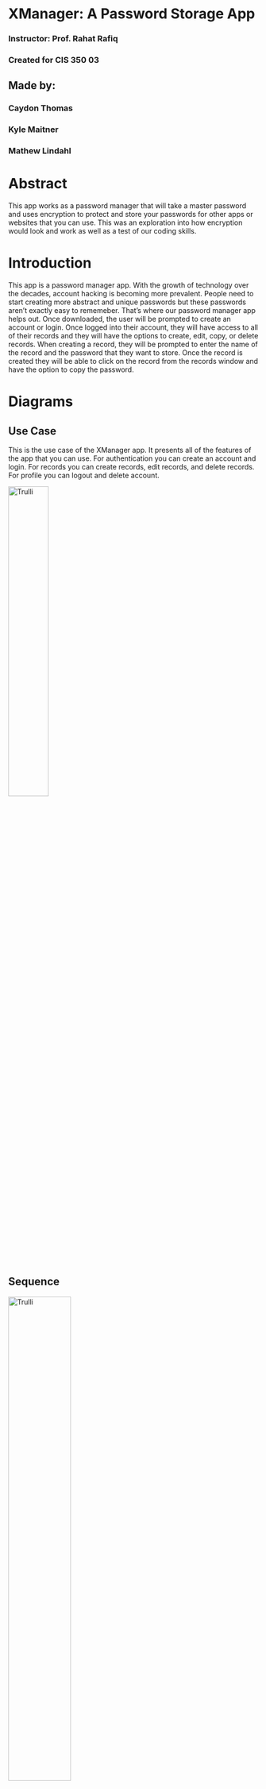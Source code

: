 # XManager: A Password Storage App
### Instructor: Prof. Rahat Rafiq
### Created for CIS 350 03
## Made by:
### Caydon Thomas
### Kyle Maitner
### Mathew Lindahl

# Abstract
This app works as a password manager that will take a master password and uses encryption to protect and store your passwords for other apps or websites that you can use. This was an exploration into how encryption would look and work as well as a test of our coding skills.


# Introduction
This app is a password manager app. With the growth of technology over the decades, account hacking is becoming more prevalent. People need to start creating more abstract and unique passwords but these passwords aren’t exactly easy to rememeber. That’s where our password manager app helps out. Once downloaded, the user will be prompted to create an account or login. Once logged into their account, they will have access to all of their records and they will have the options to create, edit, copy, or delete records. When creating a record, they will be prompted to enter the name of the record and the password that they want to store. Once the record is created they will be able to click on the record from the records window and have the option to copy the password.

# Diagrams
## Use Case

This is the use case of the XManager app. It presents all of the features of the app that you can use. For authentication you can create an account and login. For records you can create records, edit records, and delete records. For profile you can logout and delete account.

<p align="center">
  
  <img src="https://cdn.discordapp.com/attachments/486014885080334367/1183540544543137933/image.png?ex=6588b506&is=65764006&hm=c84fb6fcf29c0c155cbdb5fb77f614bf6a3ef09006df2cc17fdb4f9a2f5c9d61&" alt="Trulli"
    style="width:40%">
    
</p>

## Sequence

<p align="center">
  
  <img src="https://cdn.discordapp.com/attachments/486014885080334367/1159313205026357268/image.png?ex=6530918f&is=651e1c8f&hm=89601473fb0065837f4b49c21eba22853c68522e13d2af6effa7ebf9034aa1b7&" alt="Trulli"
style="width:50%">

</p>

## Class

<p align="center">
  
  <img src="https://cdn.discordapp.com/attachments/1147261091508932728/1159542198233202738/image.png?ex=653166d3&is=651ef1d3&hm=7849b6dad71e3888a375d55eee50b53929518c309ea31ff9ffd993de6177cd18&" alt="Trulli"
style="width:70%">

</p>

# User Guide

## Home window

<p align="center">
  
  <img src="https://cdn.discordapp.com/attachments/486014885080334367/1178714493384130670/image.png?ex=6577266a&is=6564b16a&hm=aa5d64d366648127773c96244dfd052e822e2e5beeed372d9881ccf95f1a12c9&" alt="Trulli"
style="width:50%">

</p>

## Registration

User is requirement to create an account when using the app. The username may only contain letters and numbers. The passwords needs to be at least 8 characters in length, and must contain at least 1 lowercase letter, uppercase letter, number and special character. If some requirements are not met, the app will display a pop-up to show what requirements still need to be met.

<p align="center">

  <img src="https://cdn.discordapp.com/attachments/486014885080334367/1182770445959823390/image.png?ex=6585e7d1&is=657372d1&hm=bf55e699d1c4a81d1a4245084792464457307fa3f06022ac419f8c5db26dba46&" alt="Trulli"
  style="width:45%"> 
  <img src="https://cdn.discordapp.com/attachments/486014885080334367/1182770669835014236/image.png?ex=6585e806&is=65737306&hm=c73673cde979dee9925ca5cdfb36001849d960e57565961decb291f48653dc5a&" alt="Trulli"
  style="width:45%"> 

</p>

## Home window with user account

When an account has been successfully created, it will navigate the user back to the home window and the user may select the account to log in.

<figure>
<img src="https://cdn.discordapp.com/attachments/486014885080334367/1178752884800761957/image.png?ex=65774a2b&is=6564d52b&hm=021bd9df228927f8821760b65bd3bc6a4fd19ce3be730947e5294cd4df750730&" alt="Trulli"
style="width:50%">
<figcaption align = "center"><b>

</b></figcaption>
</figure>

## Log in

When logging into an account the user is required to input the password to log in. There is a toggle button next to the text box that allows the user to show or hide the password.

<p align="center">
  
  <img src="https://cdn.discordapp.com/attachments/486014885080334367/1178753345289211996/image.png?ex=65774a99&is=6564d599&hm=d54e9e36cb982852c237b92e93d6ef28afa94fff6867d863af6368013dd878a5&" alt="Trulli"
  style="width:45%">
  <img src="https://cdn.discordapp.com/attachments/486014885080334367/1178753426222497822/image.png?ex=65774aac&is=6564d5ac&hm=9455c7c4437207c7159909fdfc5fb42b23dc3766814edb73ada33436ea963c2e&" alt="Trulli"
  style="width:45%">

</p>

## Records

When the user logs in they will be navigated to the records window. If the user has no records, that window will be emtpy.

<figure>
<img src="https://cdn.discordapp.com/attachments/486014885080334367/1178753572930859028/image.png?ex=65774acf&is=6564d5cf&hm=323fa3d00cce8da145cbb202d3fdd0442eb8e4d71b1cd442ca258c15d8c20fea&" alt="Trulli"
style="width:50%">
<figcaption align = "center"><b>

</b></figcaption>
</figure>

## Creating a record

When the user clicks the add button, a window pops up allowing the user to input the record information. Each record must have a title to display what the record is. The username and passwords fields are the account information you are storing. For example, if the user wants to store an email record, they will input the email and email password into the username and password fields respectively.

<p align="center">
  
  <img src="https://cdn.discordapp.com/attachments/486014885080334367/1179648011299725434/b22fb5835afc8d34f90d6319bfdd4a08.png?ex=657a8bd2&is=656816d2&hm=a9e9b6180f3535ef4dfb9dbef7855386bf5077dce8c7d0f1e773d9fd743d0375&" alt="Trulli"
  style="width:45%">
  <img src="https://cdn.discordapp.com/attachments/486014885080334367/1179648358399348776/796d95b05b567b64af0e6cbeeda708ee.png?ex=657a8c25&is=65681725&hm=769c9044d078ac0a768c4a1898762ead2d73d07b18b2c09679596db3a8df882f&" alt="Trulli"
  style="width:45%">

</p>

## Accessing a record

When a record is successfuly created, it will be displayed at the top of the screen. When the user clicks on a record, it will display the encrypted record information. When the user clicks on either of the copy buttons, it will copy either the username or password respectively. It will decrypt the ciphertext and add the plaintext to your clipboard so that you can paste it where needed.

<p align="center">
  
  <img src="https://cdn.discordapp.com/attachments/486014885080334367/1178753818339586078/image.png?ex=65774b0a&is=6564d60a&hm=0d01271f434db071ab71298dad5510cd6046faafffc0a0693e7a03e7c84fbdec&" alt="Trulli"
  style="width:45%">
  <img src="https://cdn.discordapp.com/attachments/486014885080334367/1182775372559949894/image.png?ex=6585ec67&is=65737767&hm=6a7bfb06207968e0585378a43622aa2f8fb6f3f144ce90b7988dd37fdebe661f&" alt="Trulli"
  style="width:45%">

</p>

## Profile

When the user clicks on the profile icon, the profile window will be displayed. The user may set a profile picture, logout, or delete their account.

</b></figcaption>
</figure>

<p align="center">
  
  <img src="https://cdn.discordapp.com/attachments/486014885080334367/1182771238129635408/image.png?ex=6585e88d&is=6573738d&hm=389405bb1f347e6930dc98123542b96b7a1ac8e7d76202f7f2666a75b722993a&" alt="Trulli"
  style="width:45%">
  <img src="https://cdn.discordapp.com/attachments/486014885080334367/1182771142872809562/image.png?ex=6585e877&is=65737377&hm=f4ce00048d44445b0f3ae70d046c1c9e49912cbd975df5de3dba5631b0c157d6&" alt="Trulli"
  style="width:45%">
  <img src="https://cdn.discordapp.com/attachments/486014885080334367/1182770940111749220/image.png?ex=6585e846&is=65737346&hm=e234fe0272cd52c422a3182df7a4570fe285e667e9d3a1af04a56947937b8cf0&" alt="Trulli"
  style="width:45%">
  

</p>

